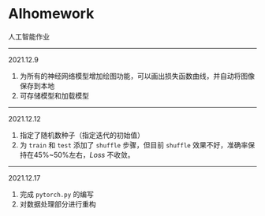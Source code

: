 # AIhomework
人工智能作业

----
2021.12.9
1. 为所有的神经网络模型增加绘图功能，可以画出损失函数曲线，并自动将图像保存到本地
2. 可存储模型和加载模型

----
2021.12.12
1. 指定了随机数种子（指定迭代的初始值）
2. 为 `train` 和 `test` 添加了 `shuffle` 步骤，但目前 `shuffle` 效果不好，准确率保持在45%~50%左右，$Loss$ 不收敛。

----

2021.12.17

1. 完成 `pytorch.py` 的编写
2. 对数据处理部分进行重构